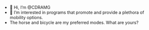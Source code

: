 - 👋 Hi, I’m @CDRAMG
- 👀 I’m interested in programs that promote and provide a plethora of mobility options.
- The horse and bicycle are my preferred modes. What are yours?
